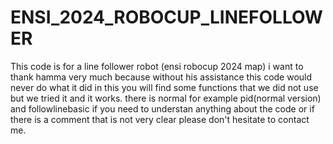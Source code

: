 # ENSI_2024_ROBOCUP_LINEFOLLOWER
This code is for a line follower robot (ensi robocup 2024 map)
i want to thank hamma very much because without his assistance this code would never do what it did
in this you will find some functions that we did not use but we tried it and it works.
there is normal for example pid(normal version) and followlinebasic
if you need to understan anything about the code or if there is a comment that is not very clear please don't hesitate to contact me.
